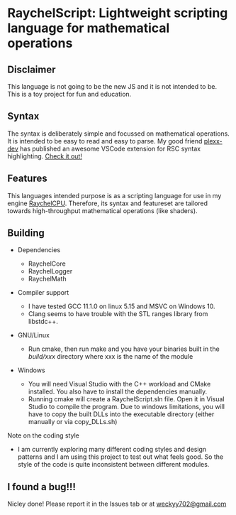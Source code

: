 <h1>RaychelScript: Lightweight scripting language for mathematical operations</h1>

Disclaimer
-
This language is not going to be the new JS and it is not intended to be. This is a toy project for fun and education.

Syntax
-
The syntax is deliberately simple and focussed on mathematical operations. It is intended to be easy to read and easy to parse.
My good friend [plexx-dev](https://github.com/plexx-dev) has published an awesome VSCode extension for RSC syntax highlighting. [Check it out!](https://github.com/plexx-dev/rsc-syntax-highlighting)

Features
-
This languages intended purpose is as a scripting language for use in my engine [RaychelCPU](https://github.com/Weckyy702/RaychelCPU). Therefore, its syntax and featureset are tailored towards high-throughput mathematical operations (like shaders).

Building
-
* Dependencies
  * RaychelCore
  * RaychelLogger
  * RaychelMath

* Compiler support
  * I have tested GCC 11.1.0 on linux 5.15 and MSVC on Windows 10.
  * Clang seems to have trouble with the STL ranges library from libstdc++.

* GNU/Linux
  * Run cmake, then run make and you have your binaries built in the *build/xxx* directory where xxx is the name of the module

* Windows
  * You will need Visual Studio with the C++ workload and CMake installed. You also have to install the dependencies manually.
  * Running cmake will create a RaychelScript.sln file. Open it in Visual Studio to compile the program. Due to windows limitations, you will have
    to copy the built DLLs into the executable directory (either manually or via copy_DLLs.sh)

Note on the coding style
* I am currently exploring many different coding styles and design patterns and I am using this project to test out what feels good. So the style of the code is quite inconsistent between different modules.

I found a bug!!!
-
Nicley done! Please report it in the Issues tab or at weckyy702@gmail.com

